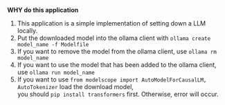 **WHY do this application**

1. This application is a simple implementation of setting down a LLM locally.
2. Put the downloaded model into the ollama client with `ollama create model_name -f Modelfile`
3. If you want to remove the model from the ollama client, use `ollama rm model_name`
4. If you want to use the model that has been added to the ollama client, use `ollama run model_name`
5. If you want to use `from modelscope import AutoModelForCausalLM, AutoTokenizer` load the download model,  
   you should `pip install transformers` first. Otherwise, error will occur.
